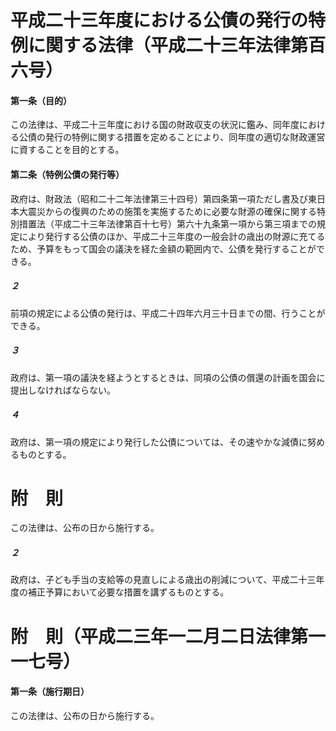 # 平成二十三年度における公債の発行の特例に関する法律（平成二十三年法律第百六号）
#### 第一条（目的）
この法律は、平成二十三年度における国の財政収支の状況に鑑み、同年度における公債の発行の特例に関する措置を定めることにより、同年度の適切な財政運営に資することを目的とする。
#### 第二条（特例公債の発行等）
政府は、財政法（昭和二十二年法律第三十四号）第四条第一項ただし書及び東日本大震災からの復興のための施策を実施するために必要な財源の確保に関する特別措置法（平成二十三年法律第百十七号）第六十九条第一項から第三項までの規定により発行する公債のほか、平成二十三年度の一般会計の歳出の財源に充てるため、予算をもって国会の議決を経た金額の範囲内で、公債を発行することができる。
##### ２
前項の規定による公債の発行は、平成二十四年六月三十日までの間、行うことができる。
##### ３
政府は、第一項の議決を経ようとするときは、同項の公債の償還の計画を国会に提出しなければならない。
##### ４
政府は、第一項の規定により発行した公債については、その速やかな減債に努めるものとする。
# 附　則
この法律は、公布の日から施行する。
##### ２
政府は、子ども手当の支給等の見直しによる歳出の削減について、平成二十三年度の補正予算において必要な措置を講ずるものとする。
# 附　則（平成二三年一二月二日法律第一一七号）
#### 第一条（施行期日）
この法律は、公布の日から施行する。
